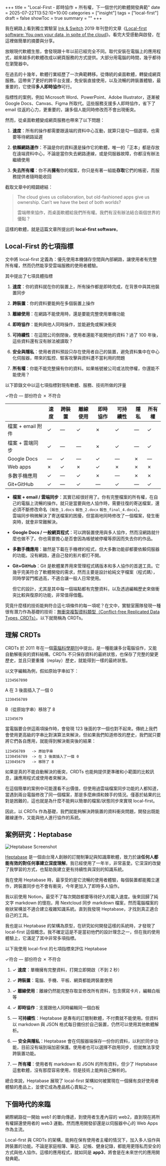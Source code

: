 +++
title = "Local-First - 即時協作 + 所有權，下一個世代的軟體開發典範"
date = 2025-07-22T13:52:10+10:00
categories = ["insight"]
tags = ["local-first"]
draft = false
showToc = true
summary = ""
+++

我在網路上看到獨立實驗室 [Ink & Switch](https://www.inkandswitch.com/) 2019 年刊登的文章《[Local-first software: You own your data, in spite of the cloud](https://www.inkandswitch.com/essay/local-first/)》。看完大受感動與啟發，在這裡做簡單的摘要與分享。

放眼現代軟體生態，會發現跟十年以前已經完全不同。取代安裝在電腦上的應用程式，越來越多的軟體改成以網頁服務的方式提供。大部分用電腦的時間，幾乎都待在瀏覽器中。

在過去的十幾年，軟體行業經歷了一次典範轉移。從傳統的桌面軟體，轉變成網頁服務。這帶來了更好的跨平台支援，免安裝直接使用，以及流暢的跨裝置體驗，最重要的，它使得**多人即時協作**可行。

指標性的案例，例如 Microsoft Word、PowerPoint、Adobe Illustrator，逐漸被 Google Docs、Canvas、Figma 所取代。這些服務支援多人即時協作，省下了 email 往返的心力，更重要的，讓多個人能同時修改而不會出現衝突。

然而，從桌面軟體變成網頁服務也帶來了以下問題：

1. **速度**：所有的操作都需要跟遠端的資料中心互動，就算只是勾一個選項，也需要等待網路延遲

2. **依賴網路運作**：不論是你的資料還是操作它的軟體，唯一的「正本」都是存放在遠端資料中心，不論是當你失去網路連線，或是伺服器故障，你都沒有辦法繼續使用

3. **失去所有權**：你不再**擁有**你的檔案，你只是有著一組能**存取**它們的帳密，而服務提供者隨時能收回

截取文章中的精闢總結：

> The cloud gives us collaboration, but old-fashioned apps give us ownership. Can’t we have the best of both worlds? 
>
> 雲端帶來協作，而桌面軟體給我們所有權。我們有沒有辦法結合兩個世界的優點？

這樣的軟體，就是這篇文章所提出的 **local-first software**。

## Local-First 的七項指標

文中將 local-first 定義為：優先使用本機儲存空間與內部網路，讓使用者有完整所有權，然而仍然能享受雲端服務的使用者體驗。

其中提出了七項具體指標

1. **速度**：你的資料就在你的裝置上，所有操作都是即時完成，在背景中與其他裝置同步

2. **跨裝置**：你的資料要能夠在多個裝置上操作

3. **離線使用**：在網路不能使用時，還是要能完整使用單機功能

4. **即時協作**：能夠與他人同時操作，並能避免或解決衝突

5. **可持續性**：在這間公司倒閉後，使用者還能不能開他的資料？過了 100 年後，這些資料還有沒有辦法被讀取？

6. **安全與隱私**：使用者資料預設只存在使用者自己的裝置，避免資料集中在中心化伺服器，帶來的監控、駭客攻擊與資料遭不當利用的問題

7. **所有權**：你能不能完整擁有你的資料。如果帳號被公司或法院停權，你還能不能使用？

以下節錄文中以這七項指標對現有軟體、服務、技術所做的評量

✓符合 — 部份符合 ✗ 不符合 

|  | 速度 | 跨裝置 | 離線使用 | 即時協作 | 可持續性 | 隱私 | 所有權 | 
|---|---|---|---|---|---|---|---|
| 檔案 + email 附件 | ✓ | — | ✓ | ✗ | ✓ | — | ✓ | 
| 檔案 + 雲端同步 | ✓ | — | — | ✗ | ✓ | — | ✓ | 
| Google Docs | — | ✓ | — | ✓ | — | ✗ | — | 
| Web apps | ✗ | ✓ | ✗ | ✓ | ✗ | ✗ | ✗ | 
| 多數手機應用 | ✓ | — | ✓ | ✗ | — | ✗ | ✗ | 
| Git+GitHub | ✓ | — | ✓ | — | ✓ | — | ✓ | 

- **檔案 + email / 雲端同步**：其實已經很好用了。你有完整檔案的所有權，在自己的電腦上流暢的操作。就只是當要與他人協作時，需要往復的寄送檔案，還必須不斷修改命名（`報告_1.docs` `報告_2.docx` `報告_final_4.docx`）。\
   雲端同步稍微解決了寄送檔案的困擾，但當兩地同時修改了一個檔案，發生衝突時，就會非常難解決。

- **Google Docs / 一般網頁程式**：可以跨裝置使用與多人協作，然而沒網路就什麼也做不了。你也需要擔心是否會因為帳號被停權等原因而失去你的作品。

- **多數手機應用**：雖然是下載在手機裡的程式，但大多數功能卻都要依賴伺服器的功能。沒有網路，連自己發的影片都打不開。

- **Git+GitHub**：Git 是軟體業界用來管理程式碼版本和多人協作的首選工具。它幾乎完美符合了軟體開發的需求，然而主要是設計給純文字檔案（程式碼），同時學習門檻過高，不適合讓一般人日常使用。

   但它的設計，尤其是其中每一個端點都有完整資料，以及透過編輯歷史來做衝突比較與復原的功能，非常值得借鑑。

究竟什麼樣的技術能夠符合這七項條件的每一項呢？在文中，實驗室團隊發現一種很有潛力作為基礎的技術：[無衝突複製資料類型（Conflict-free Replicated Data Types, CRDTs）](https://zh.wikipedia.org/zh-tw/%E6%97%A0%E5%86%B2%E7%AA%81%E5%A4%8D%E5%88%B6%E6%95%B0%E6%8D%AE%E7%B1%BB%E5%9E%8B)。以下就簡稱為 CRDTs。

## 理解 CRDTs

CRDTs 於 2011 年在一個[電腦科學期刊](https://pages.lip6.fr/Marc.Shapiro/papers/RR-7687.pdf)中提出，是一種能讓多台電腦協作，又能自動解衝突的資料結構。CRDTs 不只保存資料的最終狀態，也保存了完整的變更歷史，並且只要重播（replay）歷史，就能得到一樣的最終狀態。

以文字編輯為例，假如原始字串如下：

```plain
1234567890
```

A 在 3 後面插入了一個 0

```plain
1230456789
```

B（從原始字串）移除了 8

```plain
12345679
```

當電腦要合併這兩項操作時，會發現 123 後面的字一個也對不起來。傳統上我們會使用更高級的字串比對演算法來解決，但如果我們知道修改的歷史，我們就只要將它們各自應用，就能得到解決衝突後的結果：

```plain
123456789   -> 原始字串
1230456789  -> 在 3 後面插入了一個 0
123045679   -> 移除了 8
```

如果是真的不能自動解決的衝突，CRDTs 也能夠提供更準確和小範圍的比較訊息，讓應用程式或使用者來解決。

在這個簡單的案例中可能還看不出價值，但使用過雲端檔案同步功能的人都知道，當遇到兩台電腦修改了同一個檔案，那是多麼麻煩和棘手的情況。僅基於結果的比對是困難的，這也就是為什麼不能夠以簡單的檔案/狀態同步來實現 local-first。

因此，以 CRDTs 作為基礎，我們就能夠解決跨裝置的資料衝突問題，開發出既能離線運作，又能與他人進行協作的系統。

## 案例研究：Heptabase

![Heptabase Screenshot](./heptabase.webp)

[Heptabase](https://heptabase.com/) 是一個由台灣人創辦的訂閱制筆記與知識庫軟體，致力於讓**任何人都能有效的對任何事建立深度理解**。我已經使用了一年半，非常喜愛。它深深的改變了我學習的方式，也幫助我建立更有持續性與深刻的知識系統。

我在使用 Heptabase 時，最享受的是它流暢的使用者體驗，每個裝置都能獨立運作，跨裝置同步也不會有衝突，今年更加入了即時多人協作。

我以前使用 Notion，最受不了每次開啟都要等待好久的載入速度。後來回歸了純文字 markdown 的懷抱，用 Nextcloud 同步 markdown 檔案，然而電腦檔案的樹狀架構並不適合建立複雜知識系統。直到我發現 Heptabase，才找到真正適合自己的工具。

我也是以 Heptabase 的架構為原型，在研究如何開發這樣的系統時，才發現了 local-first 這個概念。我不確定這是不是當初他們的設計理念之一，但在我的使用體驗上，它滿足了其中非常多項指標。

以下我使用 local-first 的七項指標來評估 Heptabase

✓符合 — 部份符合 ✗ 不符合 

1. ✓ **速度**：單機擁有完整資料，打開立即開啟（不到 2 秒）

2. ✓ **跨裝置**：電腦、手機、平板、網頁都能跨裝置使用

3. ✓ **離線使用**：離線仍然能完整存取並修改所有資料，包含撰寫卡片，編輯白板等

4. ✓ **即時協作**：支援跟他人同時編輯同一個白板

5. — **可持續性**：Heptabase 是專有的訂閱制軟體，不付費就不能使用。但資料以 markdown 與 JSON 格式每日備份於自己裝置，仍然可以使用其他軟體解析。

6. — **安全與隱私**：Heptabase 會在伺服器端保存一份你的資料，以利於同步功能，目前沒有端到端加密保護。使用者也可以選擇不啟用同步，但就無法享受跨裝置功能。

7. — **所有權**：使用者有 markdown 和 JSON 的所有資料，但少了 Heptabase 這套軟體，沒有那麼容易使用，但是技術上能夠自己解析的。

總合來說，Heptabase 展現了 local-first 架構如何被實現在一個擁有良好使用者體驗的產品上，並使它成為產品核心賣點之一。

## 下個時代的來臨

網際網路從一開始 web1 的單向傳遞，到使用者生產內容的 web2，直到現在將所有權歸還使用者的 web3 運動。然而應用開發卻還是以伺服器中心的 Web Apps 作為主流。

Local-first 與 CRDTs 的架構，能夠在保有使用者主權的情況下，加入多人協作與跨裝置的功能。不論是家庭相簿、筆記、記帳、健身記錄，都能用更隱私而安全的方式與他人協作。這樣的應用程式，就如同是 **app3**，將會是在未來世代的應用開發典範。